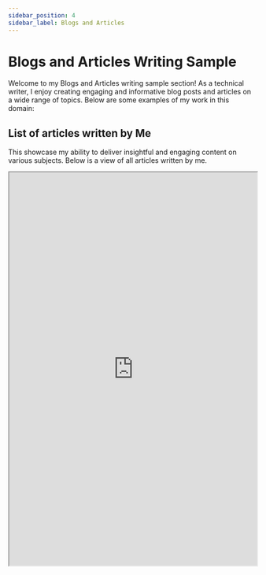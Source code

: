 ```yaml
---
sidebar_position: 4
sidebar_label: Blogs and Articles
---
```


# Blogs and Articles Writing Sample

Welcome to my Blogs and Articles writing sample section! As a technical writer, I enjoy creating engaging and informative blog posts and articles on a wide range of topics. Below are some examples of my work in this domain:

## List of articles written by Me

This showcase my ability to deliver insightful and engaging content on various subjects. Below is a view of all articles written by me.
 
<iframe width="100%" height="800" src="https://docs.google.com/spreadsheets/d/e/2PACX-1vSsLD0sxbbF10tnQdE0458OaW8bGE6QdopYTGI8HGSzbsryIEkpy78-bg2jHwLAKTc2cpuPzRRouolE/pubhtml?gid=0&single=true"/>

[View on Gsheets](https://docs.google.com/spreadsheets/d/1bgPWg-X8ON2ugT5Eg2DR4boXtrEIvMxsSNq3uuaJb1U/edit?usp=sharing)

### Article 1: How to Evaluate and Load a PyTorch Model with Giskard

**Description:** This article takes you through the process of uploading a PyTorch model to Giskard, a tool designed to identify potential errors and biases. It addresses the challenges of training and testing PyTorch models and demonstrates how Giskard can help ensure model quality.

**Platform:** [Giskard](https://www.giskard.ai/) You can **[Read Article Here](https://www.giskard.ai/knowledge/how-to-evaluate-and-load-a-pytorch-model-with-giskard)**

<iframe width="100%" height="800" src="/img/pdf/giskard-blog.pdf"/>

### Article 2: PipeDrive data Backup Explained

**Description:** In this article Explored the process of integrating Mailchimp with various applications and databases, enabling users to harness the power of data synchronization for enhanced marketing and outreach.

**Platform:** [Coupler.io](https://www.coupler.io/)

<iframe width="100%" height="800" src="/img/pdf/coupler-pipedrive.pdf"/>


[Read Full Article](https://blog.coupler.io/mailchimp-database-integration/)
